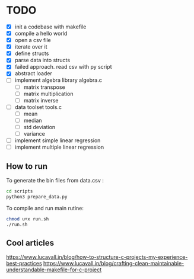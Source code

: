 # TODO

- [x] init a codebase with makefile
- [x] compile a hello world
- [x] open a csv file
- [x] iterate over it
- [x] define structs
- [x] parse data into structs
- [x] failed approach. read csv with py script
- [x] abstract loader
- [ ] implement algebra library algebra.c
  - [ ] matrix transpose
  - [ ] matrix multiplication
  - [ ] matrix inverse
- [ ] data toolset tools.c
  - [ ] mean
  - [ ] median
  - [ ] std deviation
  - [ ] variance
- [ ] implement simple linear regression 
- [ ] implement multiple linear regression

## How to run

To generate the bin files from data.csv :

```bash
cd scripts
python3 prepare_data.py
```

To compile and run main rutine:

```bash
chmod u+x run.sh
./run.sh
```

## Cool articles

https://www.lucavall.in/blog/how-to-structure-c-projects-my-experience-best-practices
https://www.lucavall.in/blog/crafting-clean-maintainable-understandable-makefile-for-c-project
